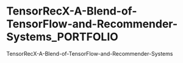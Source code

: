# TensorRecX-A-Blend-of-TensorFlow-and-Recommender-Systems_PORTFOLIO
TensorRecX-A-Blend-of-TensorFlow-and-Recommender-Systems
